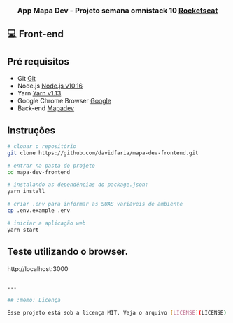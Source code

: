 <h3 align="center">
App Mapa Dev - Projeto semana omnistack 10 <a href="https://rocketseat.com.br" target="__blank">Rocketseat</a>
</h3>

## :computer: Front-end

## Pré requisitos

- Git [Git](https://git-scm.com)
- Node.js [Node.js v10.16](https://nodejs.org/)
- Yarn [Yarn v1.13](https://yarnpkg.com/)
- Google Chrome Browser [Google](https://www.google.pt/intl/pt-PT/chrome/?brand=CHBD&gclid=CjwKCAiAxMLvBRBNEiwAKhr-nMvKg5nZhwHd__xLE-Mume31jYijN5WLG991vsf4owDGK4VNHWtrEhoCNRgQAvD_BwE&gclsrc=aw.ds)
- Back-end [Mapadev](https://github.com/davidfaria/mapa-dev-backend)

## Instruções

```bash
# clonar o repositório
git clone https://github.com/davidfaria/mapa-dev-frontend.git

# entrar na pasta do projeto
cd mapa-dev-frontend

# instalando as dependências do package.json:
yarn install

# criar .env para informar as SUAS variáveis de ambiente
cp .env.example .env

# iniciar a aplicação web
yarn start
```

## Teste utilizando o browser.

http://localhost:3000

```bash

---

## :memo: Licença

Esse projeto está sob a licença MIT. Veja o arquivo [LICENSE](LICENSE) para mais detalhes.
```
